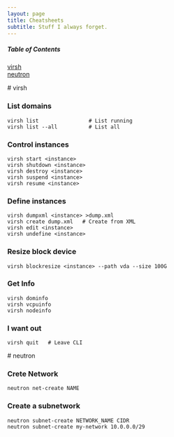 ```yaml
---
layout: page
title: Cheatsheets
subtitle: Stuff I always forget.
---
```


##### Table of Contents
[virsh](#virsh)  
[neutron](#neutron)

<a name="virsh"/>
# virsh

### List domains

~~~
virsh list                # List running
virsh list --all          # List all
~~~

### Control instances

~~~
virsh start <instance>
virsh shutdown <instance>
virsh destroy <instance>
virsh suspend <instance>
virsh resume <instance>
~~~


### Define instances

~~~
virsh dumpxml <instance> >dump.xml
virsh create dump.xml   # Create from XML
virsh edit <instance>
virsh undefine <instance>
~~~

### Resize block device

~~~
virsh blockresize <instance> --path vda --size 100G
~~~

### Get Info

~~~
virsh dominfo
virsh vcpuinfo
virsh nodeinfo
~~~

### I want out

~~~
virsh quit   # Leave CLI
~~~


<a name="neutron"/>
# neutron

### Crete Network

~~~
neutron net-create NAME
~~~

### Create a subnetwork

~~~
neutron subnet-create NETWORK_NAME CIDR
neutron subnet-create my-network 10.0.0.0/29
~~~
